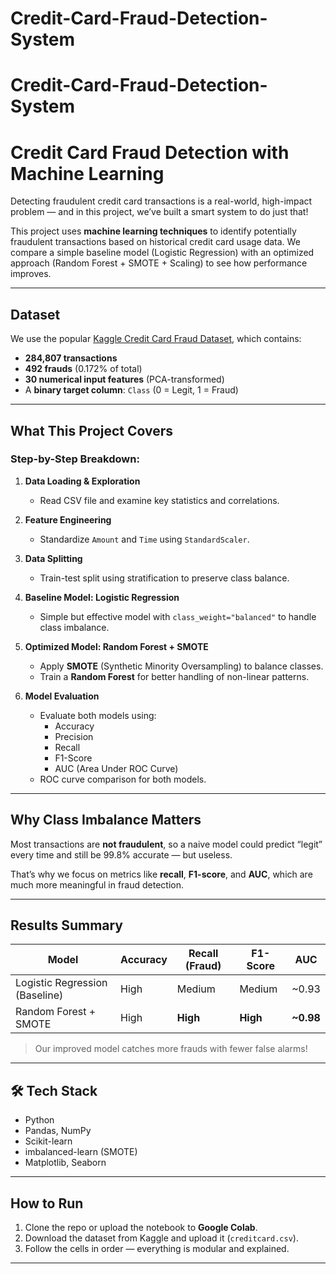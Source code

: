 # Credit-Card-Fraud-Detection-System
# Credit-Card-Fraud-Detection-System

#  Credit Card Fraud Detection with Machine Learning

Detecting fraudulent credit card transactions is a real-world, high-impact problem — and in this project, we’ve built a smart system to do just that!

This project uses **machine learning techniques** to identify potentially fraudulent transactions based on historical credit card usage data. We compare a simple baseline model (Logistic Regression) with an optimized approach (Random Forest + SMOTE + Scaling) to see how performance improves.

---

##  Dataset

We use the popular [Kaggle Credit Card Fraud Dataset](https://www.kaggle.com/datasets/mlg-ulb/creditcardfraud), which contains:
- **284,807 transactions**
- **492 frauds** (0.172% of total)
- **30 numerical input features** (PCA-transformed)
- A **binary target column**: `Class` (0 = Legit, 1 = Fraud)

---

##  What This Project Covers

###  Step-by-Step Breakdown:

1. **Data Loading & Exploration**
   - Read CSV file and examine key statistics and correlations.

2. **Feature Engineering**
   - Standardize `Amount` and `Time` using `StandardScaler`.

3. **Data Splitting**
   - Train-test split using stratification to preserve class balance.

4. **Baseline Model: Logistic Regression**
   - Simple but effective model with `class_weight="balanced"` to handle class imbalance.

5. **Optimized Model: Random Forest + SMOTE**
   - Apply **SMOTE** (Synthetic Minority Oversampling) to balance classes.
   - Train a **Random Forest** for better handling of non-linear patterns.

6. **Model Evaluation**
   - Evaluate both models using:
     - Accuracy
     - Precision
     - Recall
     - F1-Score
     - AUC (Area Under ROC Curve)
   - ROC curve comparison for both models.

---

##  Why Class Imbalance Matters

Most transactions are **not fraudulent**, so a naive model could predict “legit” every time and still be 99.8% accurate — but useless.

That’s why we focus on metrics like **recall**, **F1-score**, and **AUC**, which are much more meaningful in fraud detection.

---

##  Results Summary

| Model                          | Accuracy | Recall (Fraud) | F1-Score | AUC     |
|-------------------------------|----------|----------------|----------|---------|
| Logistic Regression (Baseline)| High     | Medium         | Medium   | ~0.93   |
| Random Forest + SMOTE         | High     | **High**       | **High** | **~0.98** |

>  Our improved model catches more frauds with fewer false alarms!

---

## 🛠 Tech Stack

- Python
- Pandas, NumPy
- Scikit-learn
- imbalanced-learn (SMOTE)
- Matplotlib, Seaborn

---

##  How to Run

1. Clone the repo or upload the notebook to **Google Colab**.
2. Download the dataset from Kaggle and upload it (`creditcard.csv`).
3. Follow the cells in order — everything is modular and explained.

---





